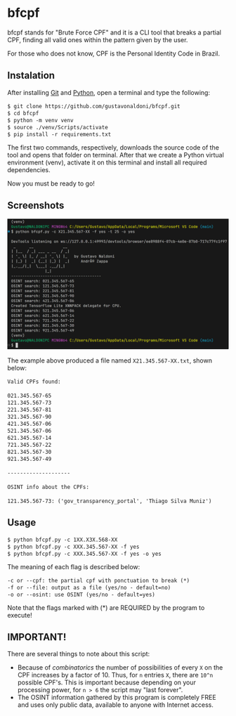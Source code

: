 # bfcpf

bfcpf stands for "Brute Force CPF" and it is a CLI tool that breaks a partial CPF, finding all valid ones within the pattern given by the user.

For those who does not know, CPF is the Personal Identity Code in Brazil.

## Instalation

After installing [Git](https://git-scm.com/downloads) and [Python](https://www.python.org/downloads/), open a terminal and type the following:

    $ git clone https://github.com/gustavonaldoni/bfcpf.git
    $ cd bfcpf
    $ python -m venv venv
    $ source ./venv/Scripts/activate
    $ pip install -r requirements.txt

The first two commands, respectively, downloads the source code of the tool and opens that folder on terminal. After that we create a Python virtual environment (venv), activate it on this terminal and install all required dependencies.

Now you must be ready to go!

## Screenshots

![Using all flags](./photos/all_flags.png "Using all flags")

The example above produced a file named `X21.345.567-XX.txt`, shown below:

    Valid CPFs found:

    021.345.567-65
    121.345.567-73
    221.345.567-81
    321.345.567-90
    421.345.567-06
    521.345.567-06
    621.345.567-14
    721.345.567-22
    821.345.567-30
    921.345.567-49

    --------------------

    OSINT info about the CPFs:

    121.345.567-73: ('gov_transparency_portal', 'Thiago Silva Muniz') 


## Usage

    $ python bfcpf.py -c 1XX.X3X.568-XX
    $ python bfcpf.py -c XXX.345.567-XX -f yes
    $ python bfcpf.py -c XXX.345.567-XX -f yes -o yes

The meaning of each flag is described below:

    -c or --cpf: the partial cpf with ponctuation to break (*)
    -f or --file: output as a file (yes/no - default=no)
    -o or --osint: use OSINT (yes/no - default=yes)

Note that the flags marked with (*) are REQUIRED by the program to execute!

## IMPORTANT!

There are several things to note about this script:

- Because of *combinatorics* the number of possibilities of every `X` on the CPF increases by a factor of 10. Thus, for `n` entries `X`, there are `10^n` possible CPF's. This is important because depending on your processing power, for `n > 6` the script may "last forever".
- The OSINT information gathered by this program is completely FREE and uses only public data, available to anyone with Internet access.